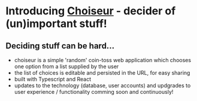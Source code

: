 # Introducing [Choiseur](https://choiseur.com/?topic=Lunch%21&choices=Tacos%2CSalad%2CBurgers) - decider of (un)important stuff!

## Deciding stuff can be hard...
- choiseur is a simple 'random' coin-toss web application which chooses one option from a list supplied by the user
- the list of choices is editable and persisted in the URL, for easy sharing
- built with Typescript and React
- updates to the technology (database, user accounts) and updgrades to user experience / functionality comming soon and continuously!
